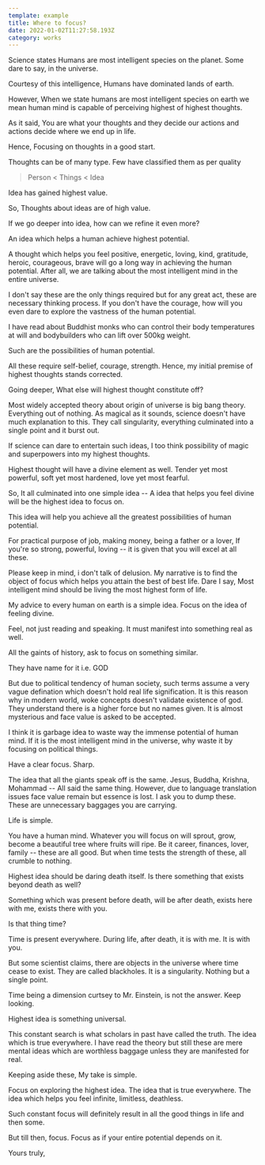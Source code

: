 ```yaml
---
template: example
title: Where to focus?
date: 2022-01-02T11:27:58.193Z
category: works
---
```

Science states Humans are most intelligent species on the planet. Some dare to say, in the universe. 

Courtesy of this intelligence, Humans have dominated lands of earth. 

However, When we state humans are most intelligent species on earth we mean human mind is capable of perceiving highest of highest thoughts. 

As it said, You are what your thoughts and they decide our actions and actions decide where we end up in life. 

Hence, Focusing on thoughts in a good start. 

Thoughts can be of many type. Few have classified them as per quality 

>  Person < Things < Idea

Idea has gained highest value. 

So, Thoughts about ideas are of high value. 

If we go deeper into idea, how can we refine it even more?

An idea which helps a human achieve highest potential. 

A thought which helps you feel positive, energetic, loving, kind, gratitude, heroic, courageous, brave will go a long way in achieving the human potential. After all, we are talking about the most intelligent mind in the entire universe. 

I don't say these are the only things required but for any great act, these are necessary thinking process. If you don't have the courage, how will you even dare to explore the vastness of the human potential. 

I have read about Buddhist monks who can control their body temperatures at will and bodybuilders who can lift over 500kg weight. 

Such are the possibilities of human potential. 

All these require self-belief, courage, strength. Hence, my initial premise of highest thoughts stands corrected. 

Going deeper, What else will highest thought constitute off?

Most widely accepted theory about origin of universe is big bang theory. Everything out of nothing. As magical as it sounds, science doesn't have much explanation to this. They call singularity, everything culminated into a single point and it burst out. 

If science can dare to entertain such ideas, I too think possibility of magic and superpowers into my highest thoughts.

Highest thought will have a divine element as well. Tender yet most powerful, soft yet most hardened, love yet most fearful. 

So, It all culminated into one simple idea -- A idea that helps you feel divine will be the highest idea to focus on. 

This idea will help you achieve all the greatest possibilities of human potential. 

For practical purpose of job, making money, being a father or a lover, If you're so strong, powerful, loving -- it is given that you will excel at all these. 

Please keep in mind, i don't talk of delusion. My narrative is to find the object of focus which helps you attain the best of best life. Dare I say, Most intelligent mind should be living the most highest form of life. 

My advice to every human on earth is a simple idea. Focus on the idea of feeling divine. 

Feel, not just reading and speaking. It must manifest into something real as well. 

All the gaints of history, ask to focus on something similar. 

They have name for it i.e. GOD

But due to political tendency of human society, such terms assume a very vague defination which doesn't hold real life signification. It is this reason why in modern world, woke concepts doesn't validate existence of god. They understand there is a higher force but no names given. It is almost mysterious and face value is asked to be accepted. 

I think it is garbage idea to waste way the immense potential of human mind. If it is the most intelligent mind in the universe, why waste it by focusing on political things.

Have a clear focus. Sharp. 

The idea that all the giants speak off is the same. Jesus, Buddha, Krishna, Mohammad -- All said the same thing. However, due to language translation issues face value remain but essence is lost. I ask you to dump these. These are unnecessary baggages you are carrying. 

Life is simple. 

You have a human mind. Whatever you will focus on will sprout, grow, become a beautiful tree where fruits will ripe. Be it career, finances, lover, family -- these are all good. But when time tests the strength of these, all crumble to nothing. 

Highest idea should be daring death itself. Is there something that exists beyond death as well?

Something which was present before death, will be after death, exists here with me, exists there with you. 

Is that thing time?

Time is present everywhere. During life, after death, it is with me. It is with you.

But some scientist claims, there are objects in the universe where time cease to exist. They are called blackholes. It is a singularity. Nothing but a single point. 

Time being a dimension curtsey to Mr. Einstein, is not the answer. Keep looking. 

Highest idea is something universal. 

This constant search is what scholars in past have called the truth. The idea which is true everywhere. I have read the theory but still these are mere mental ideas which are worthless baggage unless they are manifested for real. 

Keeping aside these, My take is simple. 

Focus on exploring the highest idea. The idea that is true everywhere. The idea which helps you feel infinite, limitless, deathless. 

Such constant focus will definitely result in all the good things in life and then some. 

But till then, focus. Focus as if your entire potential depends on it. 

Yours truly,